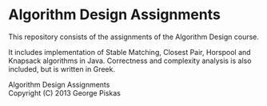 Algorithm Design Assignments
=============================
This repository consists of the assignments of the Algorithm Design course.

It includes implementation of Stable Matching, Closest Pair, Horspool and Knapsack algorithms in Java. Correctness and complexity analysis is also included, but is written in Greek.

Algorithm Design Assignments <br> Copyright (C) 2013  George Piskas
